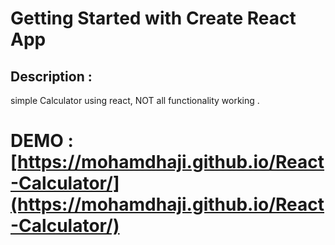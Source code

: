 # Getting Started with Create React App

## Description : 
simple Calculator using react, NOT all functionality working . 

# DEMO : [https://mohamdhaji.github.io/React-Calculator/](https://mohamdhaji.github.io/React-Calculator/)

